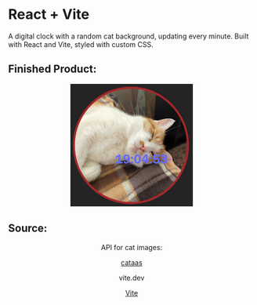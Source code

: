 # React + Vite

A digital clock with a random cat background, updating every minute. Built with React and Vite, styled with custom CSS.

## Finished Product:
<p align="center">
  <img src="./github_image/cat_clock.jpg" alt="Cat Clock" style="height: 250px; width: 250px;">
</p>

## Source:
<p align="center">API for cat images:</p>
<p align="center">
  <a href="https://www.cataas.com" target="_blank">cataas</a>
</p>
<p align="center">vite.dev</P>
<p align="center">
  <a href="https://vite.dev" target="_blank">Vite</a>
</p>